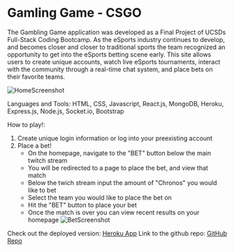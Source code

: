 # Gamling Game - CSGO

The Gambling Game application was developed as a Final Project of UCSDs Full-Stack Coding Bootcamp. As the eSports industry continues to develop, and becomes closer and closer to traditional sports the team recognized an opportunity to get into the eSports betting scene early. This site allows users to create unique accounts, watch live eSports tournaments, interact with the community through a real-time chat system, and place bets on their favorite teams. 

![HomeScreenshot](/client/utils/MainMatch.png)

Languages and Tools:
HTML, CSS, Javascript, React.js, MongoDB, Heroku, Express.js, Node.js, Socket.io, Bootstrap

How to play!: 
1) Create unique login information or log into your preexisting account
2) Place a bet!
    - On the homepage, navigate to the "BET" button below the main twitch stream
    - You will be redirected to a page to place the bet, and view that match
    - Below the twich stream input the amount of "Chronos" you would like to bet
    - Select the team you would like to place the bet on
    - Hit the "BET" button to place your bet
    - Once the match is over you can view recent results on your homepage
![BetScreenshot](/client/utils/PlaceBet.png)

Check out the deployed version: [Heroku App](https://gamblingame.herokuapp.com/)
Link to the github repo: [GitHub Repo](https://github.com/StoRm619/gambling_game)